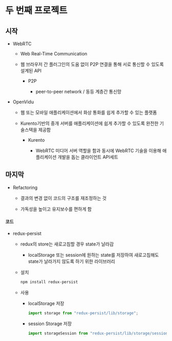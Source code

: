 # 두 번째 프로젝트

## 시작

- WebRTC
  
  - Web Real-Time Communication
  
  - 웹 브라우저 간 플러그인의 도움 없이 P2P 연결을 통해 서로 통신할 수 있도록 설계된 API
    
    - P2P
      
      - peer-to-peer network / 동등 계층간 통신망

- OpenVidu
  
  - 웹 또는 모바일 애플리케이션에서 화상 통화를 쉽게 추가할 수 있는 플랫폼
  
  - Kurento기반의 중개 서버를 애플리케이션에 쉽게 추가할 수 있도록 완전한 기술스택을 제공함
    
    - Kurento
      
      - WebRTC 미디어 서버 역할을 함과 동시에 WebRTC 기술을 이용해 애플리케이션 개발을 돕는 클라이언트 API세트

## 마지막

- Refactoring
  
  - 결과의 변경 없이 코드의 구조를 재조정하는 것
  
  - 가독성을 높이고 유지보수를 편하게 함

#### 코드

- redux-persist
  
  - redux의 store는 새로고침할 경우 state가 날라감
    
    - localStorage 또는 session에 원하는 state를 저장하여 새로고침해도 state가 날라가지 않도록 하기 위한 라이브러리
  
  - 설치
    
    ```bash
    npm install redux-persist
    ```
  
  - 사용
    
    - localStorage 저장
      
      ```js
      import storage from "redux-persist/lib/storage";
      ```
    
    - session Storage 저장
      
      ```js
      import storageSession from "redux-persist/lib/storage/session""
      ```